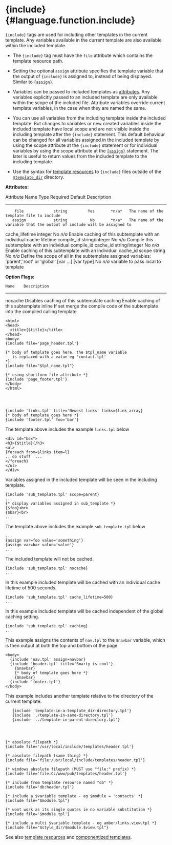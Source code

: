 {include} {#language.function.include}
=========

`{include}` tags are used for including other templates in the current
template. Any variables available in the current template are also
available within the included template.

-   The `{include}` tag must have the `file` attribute which contains
    the template resource path.

-   Setting the optional `assign` attribute specifies the template
    variable that the output of `{include}` is assigned to, instead of
    being displayed. Similar to [`{assign}`](#language.function.assign).

-   Variables can be passed to included templates as
    [attributes](#language.syntax.attributes). Any variables explicitly
    passed to an included template are only available within the scope
    of the included file. Attribute variables override current template
    variables, in the case when they are named the same.

-   You can use all variables from the including template inside the
    included template. But changes to variables or new created variables
    inside the included template have local scope and are not visible
    inside the including template after the `{include}` statement. This
    default behaviour can be changed for all variables assigned in the
    included template by using the scope attribute at the `{include}`
    statement or for individual variables by using the scope attribute
    at the [`{assign}`](#language.function.assign) statement. The later
    is useful to return values from the included template to the
    including template.

-   Use the syntax for [template resources](#resources) to `{include}`
    files outside of the [`$template_dir`](#variable.template.dir)
    directory.

**Attributes:**

   Attribute Name         Type        Required   Default  Description
  ----------------- ---------------- ---------- --------- --------------------------------------------------------------------------------------------------
        file             string         Yes       *n/a*   The name of the template file to include
       assign            string          No       *n/a*   The name of the variable that the output of include will be assigned to
   cache\_lifetime      integer          No       *n/a*   Enable caching of this subtemplate with an individual cache lifetime
     compile\_id     string/integer      No       *n/a*   Compile this subtemplate with an individual compile\_id
      cache\_id      string/integer      No       *n/a*   Enable caching of this subtemplate with an individual cache\_id
        scope            string          No       *n/a*   Define the scope of all in the subtemplate assigned variables: \'parent\',\'root\' or \'global\'
    \[var \...\]      \[var type\]       No       *n/a*   variable to pass local to template

**Option Flags:**

    Name    Description
  --------- -------------------------------------------------------------------------------------
   nocache  Disables caching of this subtemplate
   caching  Enable caching of this subtemplate
   inline   If set merge the compile code of the subtemplate into the compiled calling template


    <html>
    <head>
      <title>{$title}</title>
    </head>
    <body>
    {include file='page_header.tpl'}

    {* body of template goes here, the $tpl_name variable
       is replaced with a value eg 'contact.tpl'
    *}
    {include file="$tpl_name.tpl"}

    {* using shortform file attribute *}
    {include 'page_footer.tpl'}
    </body>
    </html>

      


    {include 'links.tpl' title='Newest links' links=$link_array}
    {* body of template goes here *}
    {include 'footer.tpl' foo='bar'}

      

The template above includes the example `links.tpl` below


    <div id="box">
    <h3>{$title}{/h3>
    <ul>
    {foreach from=$links item=l}
    .. do stuff  ...
    </foreach}
    </ul>
    </div>

Variables assigned in the included template will be seen in the
including template.


    {include 'sub_template.tpl' scope=parent}
    ...
    {* display variables assigned in sub_template *}
    {$foo}<br>
    {$bar}<br>
    ...

      

The template above includes the example `sub_template.tpl` below


    ...
    {assign var=foo value='something'}
    {assign var=bar value='value'}
    ...

The included template will not be cached.


    {include 'sub_template.tpl' nocache}
    ...

      

In this example included template will be cached with an individual
cache lifetime of 500 seconds.


    {include 'sub_template.tpl' cache_lifetime=500}
    ...

      

In this example included template will be cached independent of the
global caching setting.


    {include 'sub_template.tpl' caching}
    ...

      

This example assigns the contents of `nav.tpl` to the `$navbar`
variable, which is then output at both the top and bottom of the page.

     
    <body>
      {include 'nav.tpl' assign=navbar}
      {include 'header.tpl' title='Smarty is cool'}
        {$navbar}
        {* body of template goes here *}
        {$navbar}
      {include 'footer.tpl'}
    </body>

       

This example includes another template relative to the directory of the
current template.


       {include 'template-in-a-template_dir-directory.tpl'}
       {include './template-in-same-directory.tpl'}
       {include '../template-in-parent-directory.tpl'}

        


    {* absolute filepath *}
    {include file='/usr/local/include/templates/header.tpl'}

    {* absolute filepath (same thing) *}
    {include file='file:/usr/local/include/templates/header.tpl'}

    {* windows absolute filepath (MUST use "file:" prefix) *}
    {include file='file:C:/www/pub/templates/header.tpl'}

    {* include from template resource named "db" *}
    {include file='db:header.tpl'}

    {* include a $variable template - eg $module = 'contacts' *}
    {include file="$module.tpl"}

    {* wont work as its single quotes ie no variable substitution *}
    {include file='$module.tpl'}

    {* include a multi $variable template - eg amber/links.view.tpl *}
    {include file="$style_dir/$module.$view.tpl"}

      

See also [template resources](#resources) and
[componentized templates](#tips.componentized.templates).
